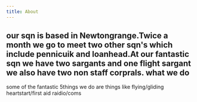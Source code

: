 ```yaml
---
title: About
---
```


our sqn is based in Newtongrange.Twice a month we go to meet two other sqn's which include pennicuik and loanhead.At our fantastic sqn we have two sargants and one flight sargant we also have two non staff corprals.
what we do
----------
some of the fantastic 5things we do are things like
flying/gliding   heartstart/first aid   raidio/coms
